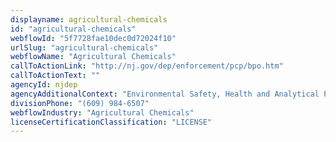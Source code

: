 ```yaml
---
displayname: agricultural-chemicals
id: "agricultural-chemicals"
webflowId: "5f7728fae10dec0d72024f10"
urlSlug: "agricultural-chemicals"
webflowName: "Agricultural Chemicals"
callToActionLink: "http://nj.gov/dep/enforcement/pcp/bpo.htm"
callToActionText: ""
agencyId: njdep
agencyAdditionalContext: "Environmental Safety, Health and Analytical Program, Bureau of Pesticide Operations"
divisionPhone: "(609) 984-6507"
webflowIndustry: "Agricultural Chemicals"
licenseCertificationClassification: "LICENSE"
---
```

